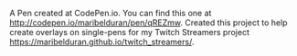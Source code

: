 A Pen created at CodePen.io. You can find this one at http://codepen.io/maribelduran/pen/qREZmw.
Created this project to help create overlays on single-pens for my Twitch Streamers project https://maribelduran.github.io/twitch_streamers/.
